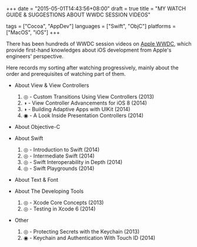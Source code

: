 +++
date = "2015-05-01T14:43:56+08:00"
draft = true
title = "MY WATCH GUIDE & SUGGESTIONS ABOUT WWDC SESSION VIDEOS"

tags      = ["Cocoa", "AppDev"]
languages = ["Swift", "ObjC"]
platforms = ["MacOS", "iOS"]
+++

There has been hundreds of WWDC session videos on [Apple WWDC](https://developer.apple.com/videos/), which provide first-hand knowledges about iOS development from Apple's engineers' perspective.

Here records my sorting after watching progressively, mainly about the order and prerequisites of watching part of them.
<!--more-->

+ About View & View Controllers

  1. ◎ - Custom Transitions Using View Controllers (2013)
  1. ◑ - View Controller Advancements for iOS 8 (2014)
  1. ◑ - Building Adaptive Apps with UIKit (2014)
  1. ◉ - A Look Inside Presentation Controllers (2014)

+ About Objective-C

+ About Swift

  1. ◎  - Introduction to Swift (2014)
  1. ◎  - Intermediate Swift (2014)
  1. ◎  - Swift Interoperability in Depth (2014)
  1. ◎  - Swift Playgrounds (2014)

+ About Text & Font

+ About The Developing Tools

  1. ◎  - Xcode Core Concepts (2013)
  1. ◎  - Testing in Xcode 6 (2014)

+ Other

  1. ◎  - Protecting Secrets with the Keychain (2013)
  1. ◉  - Keychain and Authentication With Touch ID (2014)

